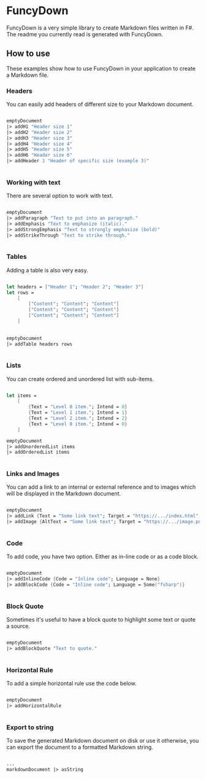 # FuncyDown

FuncyDown is a very simple library to create Markdown files written in F#. The readme you currently read is generated with FuncyDown.

## How to use

These examples show how to use FuncyDown in your application to create a Markdown file.

### Headers

You can easily add headers of different size to your Markdown document.

```fsharp

emptyDocument
|> addH1 "Header size 1"
|> addH2 "Header size 2"
|> addH3 "Header size 3"
|> addH4 "Header size 4"
|> addH5 "Header size 5"
|> addH6 "Header size 6"
|> addHeader 3 "Header of specific size (example 3)"
        
```
### Working with text

There are several option to work with text.

```fsharp

emptyDocument
|> addParagraph "Text to put into an paragraph." 
|> addEmphasis "Text to emphasize (italic)."
|> addStrongEmphasis "Text to strongly emphasize (bold)"
|> addStrikeThrough "Text to strike through."
        
```
### Tables

Adding a table is also very easy.

```fsharp

let headers = ["Header 1"; "Header 2"; "Header 3"]
let rows =
    [
        ["Content"; "Content"; "Content"]
        ["Content"; "Content"; "Content"]
        ["Content"; "Content"; "Content"]
    ]
           
        
emptyDocument
|> addTable headers rows
        
```
### Lists

You can create ordered and unordered list with sub-items.

```fsharp

let items = 
    [
        {Text = "Level 0 item."; Intend = 0}
        {Text = "Level 1 item."; Intend = 1}
        {Text = "Level 2 item."; Intend = 2}
        {Text = "Level 0 item."; Intend = 0}
    ]

emptyDocument 
|> addUnorderedList items
|> addOrderedList items
        
```
### Links and Images

You can add a link to an internal or external reference and to images which will be displayed in the Markdown document.

```fsharp

emptyDocument
|> addLink {Text = "Some link text"; Target = "https://.../index.html"; Title = Some("Optional title")}
|> addImage {AltText = "Some link text"; Target = "https://.../image.png"; Title = Some("Optional title")}
        
```
### Code

To add code, you have two option. Either as in-line code or as a code block.

```fsharp

emptyDocument
|> addInlineCode {Code = "Inline code"; Language = None}
|> addBlockCode {Code = "Inline code"; Language = Some("fsharp")}
        
```
### Block Quote

Sometimes it's useful to have a block quote to highlight some text or quote a source.

```fsharp

emptyDocument
|> addBlockQuote "Text to quote."
        
```
### Horizontal Rule

To add a simple horizontal rule use the code below.

```fsharp

emptyDocument
|> addHorizontalRule
        
```
### Export to string

To save the generated Markdown document on disk or use it otherwise, you can export the document to a formatted Markdown string.

```fsharp

...
markdownDocument |> asString
        
```
